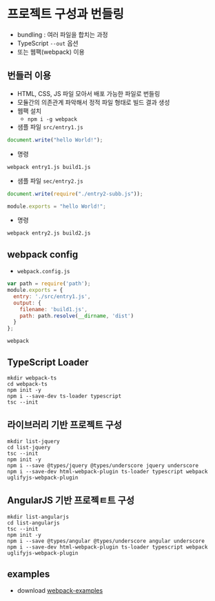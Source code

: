 # 프로젝트 구성과 번들링

* bundling : 여러 파일을 합치는 과정
* TypeScript `--out` 옵션
* 또는 웹팩(webpack) 이용

## 번들러 이용

* HTML, CSS, JS 파일 모아서 배포 가능한 파일로 번들링
* 모듈간의 의존관계 파악해서 정적 파일 형태로 빌드 결과 생성
* 웹팩 설치
  * `npm i -g webpack`
* 샘플 파일 `src/entry1.js`

```js
document.write("hello World!");
```

* 명령

```
webpack entry1.js build1.js
```

* 샘플 파일 `sec/entry2.js`

```js
document.write(require("./entry2-subb.js"));
```

```js
module.exports = "hello World!";
```

* 명령

```
webpack entry2.js build2.js
```

## webpack config

* `webpack.config.js`

```js
var path = require('path');
module.exports = {
  entry: './src/entry1.js',
  output: {
    filename: 'build1.js',
    path: path.resolve(__dirname, 'dist')
  }
};
```

```
webpack
```

## TypeScript Loader

```
mkdir webpack-ts
cd webpack-ts
npm init -y
npm i --save-dev ts-loader typescript
tsc --init
```

## 라이브러리 기반 프로젝트 구성

```
mkdir list-jquery
cd list-jquery
tsc --init
npm init -y
npm i --save @types/jquery @types/underscore jquery underscore
npm i --save-dev html-webpack-plugin ts-loader typescript webpack uglifyjs-webpack-plugin
```

## AngularJS 기반 프로젝ㅌ트 구성

```
mkdir list-angularjs
cd list-angularjs
tsc --init
npm init -y
npm i --save @types/angular @types/underscore angular underscore
npm i --save-dev html-webpack-plugin ts-loader typescript webpack uglifyjs-webpack-plugin
```

## examples

* download [webpack-examples](/md/typescript/webpack-examples.tgz)


